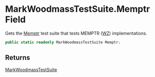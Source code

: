 # MarkWoodmassTestSuite.Memptr Field

Gets the [Memptr](MrKWatkins.EmulatorTestSuites.Z80.Program.MarkWoodmass.MarkWoodmassTestType.md#fields) test suite that tests MEMPTR ([WZ](MrKWatkins.EmulatorTestSuites.Z80.Z80TestHarness.RegisterWZ.md)) implementations.

```c#
public static readonly MarkWoodmassTestSuite Memptr;
```

## Returns

[MarkWoodmassTestSuite](MrKWatkins.EmulatorTestSuites.Z80.Program.MarkWoodmass.MarkWoodmassTestSuite.md)
